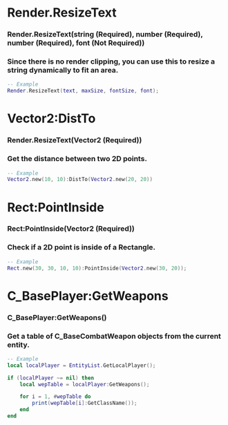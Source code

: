 #

# Render.ResizeText
### Render.ResizeText(string (Required), number (Required), number (Required), font (Not Required))
### Since there is no render clipping, you can use this to resize a string dynamically to fit an area.
```lua
-- Example
Render.ResizeText(text, maxSize, fontSize, font);
```

#

# Vector2:DistTo
### Render.ResizeText(Vector2 (Required))
### Get the distance between two 2D points.
```lua
-- Example
Vector2.new(10, 10):DistTo(Vector2.new(20, 20))
```

#

# Rect:PointInside
### Rect:PointInside(Vector2 (Required))
### Check if a 2D point is inside of a Rectangle.
```lua
-- Example
Rect.new(30, 30, 10, 10):PointInside(Vector2.new(30, 20));
```

#

# C_BasePlayer:GetWeapons
### C_BasePlayer:GetWeapons()
### Get a table of C_BaseCombatWeapon objects from the current entity.
```lua
-- Example
local localPlayer = EntityList.GetLocalPlayer();

if (localPlayer ~= nil) then
    local wepTable = localPlayer:GetWeapons();

    for i = 1, #wepTable do
        print(wepTable[i]:GetClassName());
    end
end
```

#
